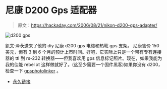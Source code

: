 # 尼康 D200 Gps 适配器

> 原文：<https://hackaday.com/2006/08/21/nikon-d200-gps-adapter/>

![d200 gps](img/966beae7958d8aebc233cca9e8d8bfcb.png)

凯文·泽茨送来了他的 diy 尼康 d200 gps 电缆和热靴 gps 支架。
尼康售价 150 美元，但有 3 到 6 个月的预计上市时间。好吧，它实际上只是一个带有专有连接器的 ttl 到 rs-232 转换器——但我喜欢用 gps 信息标记照片。现在，如果我能为我的佳能 rebel xt 这样做就好了。(这至少需要一个固件黑客)如果你没有 d200，检查一下 [gpsphotolinker](http://oregonstate.edu/%7Eearlyj/gpsphotolinker/) 。

*   [永久链接](http://www.core5.net/projects/d200GPS/index.html)